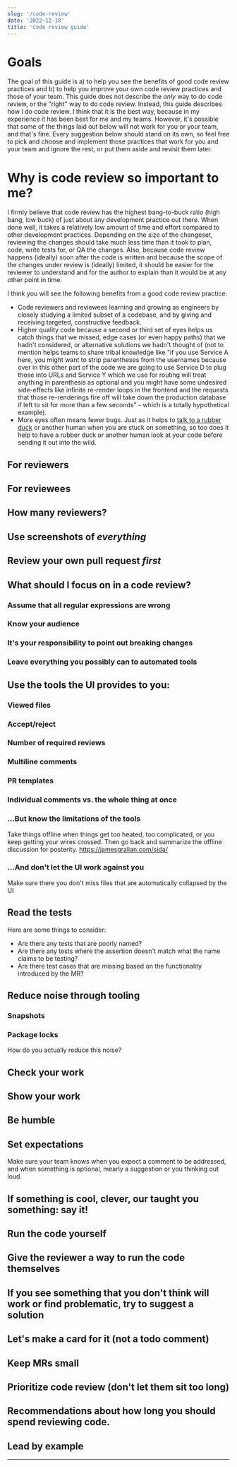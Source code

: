 ```yaml
---
slug: '/code-review'
date: '2022-12-18'
title: 'Code review guide'
---
```


# Goals

The goal of this guide is a) to help you see the benefits of good code review practices and b) to help you improve your own code review practices and those of your team. This guide does not describe the _only_ way to do code review, or the "right" way to do code review. Instead, this guide describes how I do code review. I think that it is the best way, because in my experience it has been best for me and my teams. However, it's possible that some of the things laid out below will not work for you or your team, and that's fine. Every suggestion below should stand on its own, so feel free to pick and choose and implement those practices that work for you and your team and ignore the rest, or put them aside and revisit them later.

# Why is code review so important to me?

I firmly believe that code review has the highest bang-to-buck ratio (high bang, low buck) of just about any development practice out there. When done well, it takes a relatively low amount of time and effort compared to other development practices. Depending on the size of the changeset, reviewing the changes should take much less time than it took to plan, code, write tests for, or QA the changes. Also, because code review happens (ideally) soon after the code is written and because the scope of the changes under review is (ideally) limited, it should be easier for the reviewer to understand and for the author to explain than it would be at any other point in time.

I think you will see the following benefits from a good code review practice:

-   Code reviewers and reviewees learning and growing as engineers by closely studying a limited subset of a codebase, and by giving and receiving targeted, constructive feedback.
-   Higher quality code because a second or third set of eyes helps us catch things that we missed, edge cases (or even happy paths) that we hadn't considered, or alternative solutions we hadn't thought of (not to mention helps teams to share tribal knowledge like "if you use Service A here, you might want to strip parentheses from the usernames because over in this other part of the code we are going to use Service D to plug those into URLs and Service Y which we use for routing will treat anything in parenthesis as optional and you might have some undesired side-effects like infinite re-render loops in the frontend and the requests that those re-renderings fire off will take down the production database if left to sit for more than a few seconds" - which is a totally hypothetical example).
-   More eyes often means fewer bugs. Just as it helps to [talk to a rubber duck](https://rubberduckdebugging.com/) or another human when you are stuck on something, so too does it help to have a rubber duck or another human look at your code before sending it out into the wild.

## For reviewers

## For reviewees

## How many reviewers?

## Use screenshots of _everything_

## Review your own pull request **_first_**

## What should I focus on in a code review?

### Assume that all regular expressions are wrong

### Know your audience

### It's your responsibility to point out breaking changes

### Leave everything you possibly can to automated tools

## Use the tools the UI provides to you:

### Viewed files

### Accept/reject

### Number of required reviews

### Multiline comments

### PR templates

### Individual comments vs. the whole thing at once

### ...But know the limitations of the tools

Take things offline when things get too heated, too complicated, or you keep getting your wires crossed. Then go back and summarize the offline discussion for posterity. https://jamesgralian.com/sida/

### ...And don't let the UI work against you

Make sure there you don't miss files that are automatically collapsed by the UI

## Read the tests

Here are some things to consider:

-   Are there any tests that are poorly named?
-   Are there any tests where the assertion doesn't match what the name claims to be testing?
-   Are there test cases that are missing based on the functionality introduced by the MR?

## Reduce noise through tooling

### Snapshots

### Package locks

How do you actually reduce this noise?

## Check your work

## Show your work

## Be humble

## Set expectations

Make sure your team knows when you expect a comment to be addressed, and when something is optional, mearly a suggestion or you thinking out loud.

## If something is cool, clever, our taught you something: say it!

## Run the code yourself

## Give the reviewer a way to run the code themselves

## If you see something that you don't think will work or find problematic, try to suggest a solution

## Let's make a card for it (not a todo comment)

## Keep MRs small

## Prioritize code review (don't let them sit too long)

## Recommendations about how long you should spend reviewing code.

## Lead by example

---
